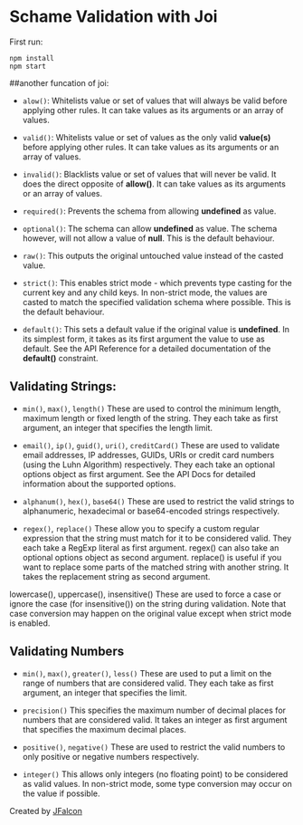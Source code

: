 # **Schame Validation with Joi**

First run:

```
npm install
npm start
```

##another funcation of joi:

- `alow()`:
Whitelists value or set of values that will always be valid before applying other rules. It can take values as its arguments or an array of values.

- `valid()`:
Whitelists value or set of values as the only valid **value(s)** before applying other rules. It can take values as its arguments or an array of values.

- `invalid()`: 
Blacklists value or set of values that will never be valid. It does the direct opposite of **allow()**. It can take values as its arguments or an array of values.

- `required()`:
Prevents the schema from allowing **undefined** as value.

- `optional()`:
The schema can allow **undefined** as value. The schema however, will not allow a value of **null**. This is the default behaviour.

- `raw()`:
This outputs the original untouched value instead of the casted value.

- `strict()`:
This enables strict mode - which prevents type casting for the current key and any child keys. In non-strict mode, the values are casted to match the specified validation schema where possible. This is the default behaviour.

- `default()`:
This sets a default value if the original value is **undefined**. In its simplest form, it takes as its first argument the value to use as default. See the API Reference for a detailed documentation of the **default()** constraint.

## Validating Strings:

- `min()`, `max()`, `length()`
These are used to control the minimum length, maximum length or fixed length of the string. They each take as first argument, an integer that specifies the length limit.

- `email()`, `ip()`, `guid()`, `uri()`, `creditCard()`
These are used to validate email addresses, IP addresses, GUIDs, URIs or credit card numbers (using the Luhn Algorithm) respectively. They each take an optional options object as first argument. See the API Docs for detailed information about the supported options.

- `alphanum()`, `hex()`, `base64()`
These are used to restrict the valid strings to alphanumeric, hexadecimal or base64-encoded strings respectively.

- `regex()`, `replace()`
These allow you to specify a custom regular expression that the string must match for it to be considered valid. They each take a RegExp literal as first argument. regex() can also take an optional options object as second argument. replace() is useful if you want to replace some parts of the matched string with another string. It takes the replacement string as second argument.

lowercase(), uppercase(), insensitive()
These are used to force a case or ignore the case (for insensitive()) on the string during validation. Note that case conversion may happen on the original value except when strict mode is enabled.

## Validating Numbers
- `min()`, `max()`, `greater()`, `less()`
These are used to put a limit on the range of numbers that are considered valid. They each take as first argument, an integer that specifies the limit.

- `precision()`
This specifies the maximum number of decimal places for numbers that are considered valid. It takes an integer as first argument that specifies the maximum decimal places.

- `positive()`, `negative()`
These are used to restrict the valid numbers to only positive or negative numbers respectively.

- `integer()`
This allows only integers (no floating point) to be considered as valid values. In non-strict mode, some type conversion may occur on the value if possible.

Created by [JFalcon](https://jfalcon.net)
